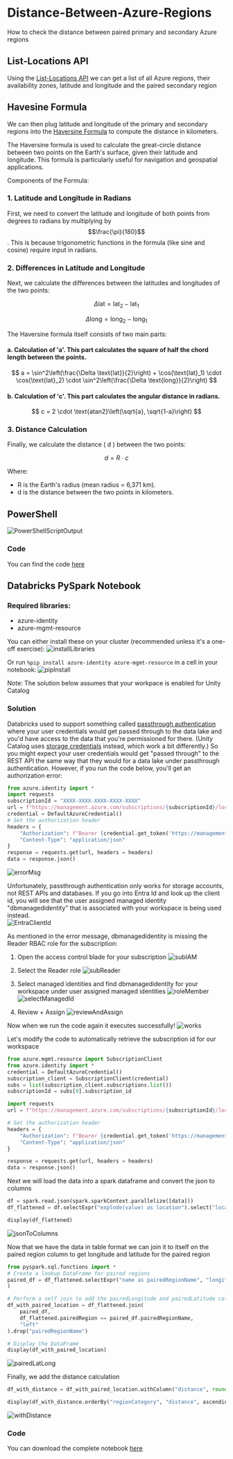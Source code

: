 # Distance-Between-Azure-Regions
How to check the distance between paired primary and secondary Azure regions

## List-Locations API
Using the [List-Locations API](https://learn.microsoft.com/en-us/rest/api/resources/subscriptions/list-locations?view=rest-resources-2022-12-01&tabs=HTTP) we can get a list of all Azure regions, their availability zones, latitude and longitude and the paired secondary region

## Havesine Formula
We can then plug latitude and longitude of the primary and secondary regions into the [Haversine Formula](https://en.wikipedia.org/wiki/Haversine_formula) to compute the distance in kilometers.

The Haversine formula is used to calculate the great-circle distance between two points on the Earth's surface, given their latitude and longitude. This formula is particularly useful for navigation and geospatial applications.

Components of the Formula:

### 1. Latitude and Longitude in Radians

First, we need to convert the latitude and longitude of both points from degrees to radians by multiplying by $$\frac{\pi}{180}$$. This is because trigonometric functions in the formula (like sine and cosine) require input in radians.

### 2. Differences in Latitude and Longitude

Next, we calculate the differences between the latitudes and longitudes of the two points:

$$
\Delta \text{lat} = \text{lat}_2 - \text{lat}_1
$$

$$
\Delta \text{long} = \text{long}_2 - \text{long}_1
$$


The Haversine formula itself consists of two main parts:

#### a. Calculation of 'a'. This part calculates the square of half the chord length between the points.

$$
a = \sin^2\left(\frac{\Delta \text{lat}}{2}\right) + \cos(\text{lat}_1) \cdot \cos(\text{lat}_2) \cdot \sin^2\left(\frac{\Delta \text{long}}{2}\right)
$$



#### b. Calculation of 'c'. This part calculates the angular distance in radians.

$$
c = 2 \cdot \text{atan2}\left(\sqrt{a}, \sqrt{1-a}\right)
$$



### 3. Distance Calculation

Finally, we calculate the distance \( d \) between the two points:

$$
d = R \cdot c
$$

Where:
- R is the Earth's radius (mean radius = 6,371 km).
- d is the distance between the two points in kilometers.

## PowerShell
![PowerShellScriptOutput](./PowerShell/AzureRegions.png)

### Code
You can find the code [here](./PowerShell/DistanceBetweenAzureRegions.ps1)

## Databricks PySpark Notebook
### Required libraries:
- azure-identity
- azure-mgmt-resource

You can either install these on your cluster (recommended unless it's a one-off exercise):
![installLibraries](./Databricks/installLibraries.png)

Or run ```%pip install azure-identity azure-mgmt-resource``` in a cell in your notebook:
![pipInstall](./Databricks/pipInstall.png)

Note: The solution below assumes that your workpace is enabled for Unity Catalog

### Solution
Databricks used to support something called [passthrough authentication](https://learn.microsoft.com/en-us/azure/databricks/archive/credential-passthrough/adls-passthrough#enable-azure-data-lake-storage-credential-passthrough-for-a-high-concurrency-cluster) where your user credentials would get passed through to the data lake and you'd have access to the data that you're permissioned for there.  (Unity Catalog uses [storage credentials](https://learn.microsoft.com/en-us/azure/databricks/connect/unity-catalog/cloud-storage/storage-credentials) instead, which work a bit differently.)  So you might expect your user credentials would get "passed through" to the REST API the same way that they would for a data lake under passthrough authentication. However, if you run the code below, you'll get an authorization error:

``` python
from azure.identity import *
import requests
subscriptionId = "XXXX-XXXX-XXXX-XXXX-XXXX"
url = f"https://management.azure.com/subscriptions/{subscriptionId}/locations?api-version=2022-12-01"
credential = DefaultAzureCredential()
# Set the authorization header
headers = {
    "Authorization": f"Bearer {credential.get_token('https://management.azure.com/.default').token}",
    "Content-Type": "application/json"
}
response = requests.get(url, headers = headers)
data = response.json()
```
![errorMsg](./Databricks/errorMsg.png)

Unfortunately, passthrough authentication only works for storage accounts, not REST APIs and databases.  If you go into Entra Id and look up the client id, you will see that the user assigned managed identity "dbmanagedidentity" that is associated with your workspace is being used instead.  
![EntraClientId](./Databricks/dbmanagedidentity.png)

As mentioned in the error message, dbmanagedidentity is missing the Reader RBAC role for the subscription:
1. Open the access control blade for your subscription
![subIAM](./Databricks/subIAM.png)

2. Select the Reader role 
![subReader](./Databricks/ReaderRole.png)

3. Select managed identities and find dbmanagedidentity for your workspace under user assigned managed identities
![roleMember](./Databricks/RoleMember.png)
![selectManagedId](./Databricks/selectManagedIdentity.png)

4. Review + Assign
![reviewAndAssign](./Databricks/ReviewAndAssign.png)

Now when we run the code again it executes successfully!
![works](./Databricks/worksNow.png)

Let's modify the code to automatically retrieve the subscription id for our workspace

``` python
from azure.mgmt.resource import SubscriptionClient
from azure.identity import *
credential = DefaultAzureCredential()
subscription_client = SubscriptionClient(credential)
subs = list(subscription_client.subscriptions.list())
subscriptionId = subs[0].subscription_id

import requests
url = f"https://management.azure.com/subscriptions/{subscriptionId}/locations?api-version=2022-12-01"

# Set the authorization header
headers = {
    "Authorization": f"Bearer {credential.get_token('https://management.azure.com/.default').token}",
    "Content-Type": "application/json"
}

response = requests.get(url, headers = headers)
data = response.json()
```

Next we will load the data into a spark dataframe and convert the json to columns
``` python
df = spark.read.json(spark.sparkContext.parallelize([data]))
df_flattened = df.selectExpr("explode(value) as location").select("location.*").where("metadata.regionType == 'Physical'").selectExpr("name", "metadata.regionCategory as regionCategory", "metadata.physicalLocation as dataCenterLocation", "size(availabilityZoneMappings) as numZones","metadata.longitude as longitude", "metadata.latitude as latitude", "metadata.pairedRegion.name[0] as pairedRegion")

display(df_flattened)
```
![jsonToColumns](./Databricks/df_flattened.png)

Now that we have the data in table format we can join it to itself on the paired region column to get longitude and latitude for the paired region
``` python
from pyspark.sql.functions import *
# Create a lookup DataFrame for paired regions
paired_df = df_flattened.selectExpr("name as pairedRegionName", "longitude as pairedLongitude", "latitude as pairedLatitude"
)

# Perform a self join to add the pairedLongitude and pairedLatitude columns
df_with_paired_location = df_flattened.join(
    paired_df,
    df_flattened.pairedRegion == paired_df.pairedRegionName,
    "left"
).drop("pairedRegionName")

# Display the DataFrame
display(df_with_paired_location)
```
![pairedLatLong](./Databricks/pairedLatLong.png)

Finally, we add the distance calculation
``` python
df_with_distance = df_with_paired_location.withColumn("distance", round(6371 * acos(cos(radians(df_with_paired_location.latitude)) * cos(radians(df_with_paired_location.pairedLatitude)) * cos(radians(df_with_paired_location.longitude) - radians(df_with_paired_location.pairedLongitude)) + sin(radians(df_with_paired_location.latitude)) * sin(radians(df_with_paired_location.pairedLatitude))), 2))

display(df_with_distance.orderBy("regionCategory", "distance", ascending=False))
```
![withDistance](./Databricks/withDistance.png)

### Code
You can download the complete notebook [here](./Databricks/CallRESTApi.ipynb)
